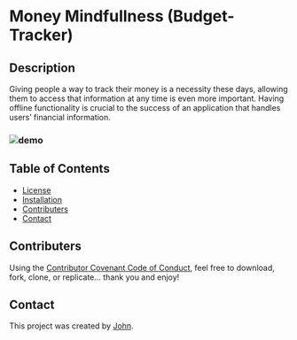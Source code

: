 # Money Mindfullness (Budget-Tracker)


## Description
Giving people a way to track their money is a necessity these days, allowing them to access that information at any time is even more important. Having offline functionality is crucial to the success of an application that handles users’ financial information.

### ![demo](file:///Users/johnthughes/Desktop/img/Screen%20Shot%202022-04-28%20at%2010.51.41%20AM.png)


## Table of Contents
  - [License](#license)
  - [Installation](#installation)
  - [Contributers](#contributers)
  - [Contact](#contact)

## Contributers
Using the [Contributor Covenant Code of Conduct](https://www.contributor-covenant.org/version/2/0/code_of_conduct/code_of_conduct.md), feel free to download, fork, clone, or replicate... thank you and enjoy! 

## Contact
This project was created by [John](https://github.com/johnhughes814).